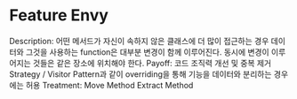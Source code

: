 # Feature Envy

Description: 어떤 메서드가 자신이 속하지 않은 클래스에 더 많이 접근하는 경우
데이터와 그것을 사용하는 function은 대부분 변경이 함께 이루어진다. 동시에 변경이 이루어지는 것들은 같은 장소에 위치해야 한다.
Payoff: 코드 조직력 개선 및 중복 제거
Strategy / Visitor Pattern과 같이 overriding을 통해 기능을 데이터와 분리하는 경우에는 허용
Treatment: Move Method
Extract Method